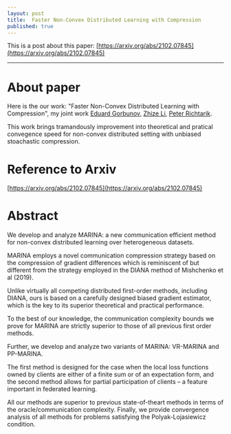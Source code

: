```yaml
---
layout: post
title:  Faster Non-Convex Distributed Learning with Compression
published: true
---
```


This is a post about this paper: [https://arxiv.org/abs/2102.07845](https://arxiv.org/abs/2102.07845)

---
# About paper

Here is the our work: "Faster Non-Convex Distributed Learning with Compression", my joint work [Eduard Gorbunov](https://eduardgorbunov.github.io/), [Zhize Li](https://zhizeli.github.io/), [Peter Richtarik](https://richtarik.org/).

This work brings tramandously improvement into theoretical and pratical convegence speed for non-convex distributed setting with unbiased stoachastic compression.

# Reference to Arxiv

[https://arxiv.org/abs/2102.07845](https://arxiv.org/abs/2102.07845)


# Abstract

We develop and analyze MARINA: a new communication efficient method for non-convex distributed learning over heterogeneous datasets. 

MARINA employs a novel communication compression strategy based on the compression of gradient differences which is reminiscent of
but different from the strategy employed in the DIANA method of Mishchenko et al (2019).

Unlike virtually all competing distributed first-order methods, including DIANA, ours is based on a carefully designed biased gradient estimator, 
which is the key to its superior theoretical and practical performance. 

To the best of our knowledge, the communication complexity bounds we prove for MARINA are strictly superior to those of all previous first order methods. 

Further, we develop and analyze two variants of MARINA: VR-MARINA and PP-MARINA. 

The first method is designed for the case when the local loss functions owned by clients are either of a finite sum or of an expectation form, 
and the second method allows for partial participation of clients – a feature important in federated learning. 

All our methods are superior to previous state-of-theart methods in terms of the oracle/communication complexity. Finally, we provide convergence analysis of all methods for problems satisfying the Polyak-Lojasiewicz condition.

